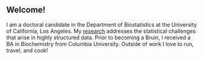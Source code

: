 ## Welcome!

I am a doctoral candidate in the Department of Biostatistics at the University of California, Los Angeles. My [research](research.md) addresses the statistical challenges that arise in highly structured data. Prior to becoming a Bruin, I received a BA in Biochemistry from Columbia University. Outside of work I love to run, travel, and cook!

